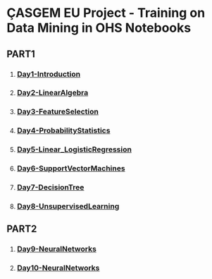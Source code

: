 # ÇASGEM EU Project - Training on Data Mining in OHS Notebooks

## PART1
1. ### [Day1-Introduction](PART1/Day1-Intro/notebooks)

2. ### [Day2-LinearAlgebra](PART1/Day2-LinearAlgebra/notebooks)

3. ### [Day3-FeatureSelection](PART1/Day3-FeatureSelection/notebooks)

4. ### [Day4-ProbabilityStatistics](PART1/Day4-ProbabilityStatistics/notebooks)

5. ### [Day5-Linear_LogisticRegression](PART1/Day5-Linear_LogisticRegression/notebooks)

6. ### [Day6-SupportVectorMachines](PART1/Day6-SupportVectorMachines/notebooks)

7. ### [Day7-DecisionTree](PART1/Day7-DecisionTree/notebooks)

8. ### [Day8-UnsupervisedLearning](PART1/Day8-UnsupervisedLearning/notebooks)


## PART2
1. ### [Day9-NeuralNetworks](PART2/Day9-NeuralNetworks)

1. ### [Day10-NeuralNetworks](PART2/Day10-NeuralNetworks)
